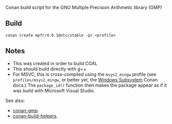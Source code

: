 Conan build script for the GNU Multiple Precision Arithmetic library (GMP)

Build
--

`conan create mpfr/4.0.1@ntc/stable -pr <profile>`

Notes
--

- This was created in order to build CGAL
- This should build directly with g++
- For MSVC, this is cross-compiled using the `msys2_mingw` profile (see
  `profiles/msys2_mingw`, or better yet, the [Windows
  Subsystem](http://docs.conan.io/en/latest/systems_cross_building/windows_subsystems.html?highlight=msys2_mingw)
  Conan docs.)  The `package_id()` function then makes the package appear as if
  it was build with Microsoft Visual Studio.

See also:
- [conan-gmp](https://github.com/kheaactua/conan-gmp).
- [conan-build-helpers](https://github.com/kheaactua/conan-build-helpers).
